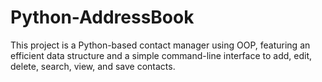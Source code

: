 # Python-AddressBook
This project is a Python-based contact manager using OOP, featuring an efficient data structure and a simple command-line interface to add, edit, delete, search, view, and save contacts.
